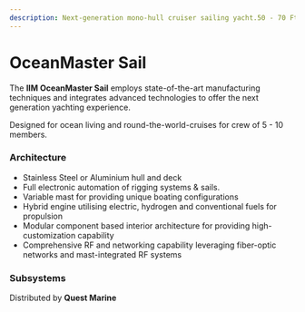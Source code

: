 ```yaml
---
description: Next-generation mono-hull cruiser sailing yacht.50 - 70 Ft +
---
```


# OceanMaster Sail

The **IIM OceanMaster Sail** employs state-of-the-art manufacturing techniques and integrates advanced technologies to offer the next generation yachting experience.

Designed for ocean living and round-the-world-cruises for crew of 5 - 10 members.

### Architecture

* Stainless Steel or Aluminium hull and deck
* Full electronic automation of rigging systems & sails.
* Variable mast for providing unique boating configurations
* Hybrid engine utilising electric, hydrogen and conventional fuels for propulsion
* Modular component based interior architecture for providing high-customization capability
* Comprehensive RF and networking capability leveraging fiber-optic networks and mast-integrated RF systems

### Subsystems

Distributed by **Quest Marine**

